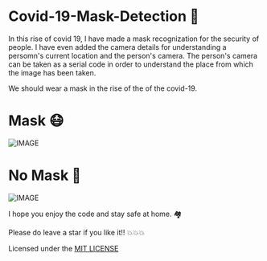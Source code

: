 # Covid-19-Mask-Detection 🤧

In this rise of covid 19, I have made a mask recognization for the security of people. I have even added the camera details for understanding a persomn's current location and the person's camera. The person's camera can be taken as a serial code in order to understand the place from which the image has been taken.

We should wear a mask in the rise of the of the covid-19.

# Mask 😷
![IMAGE](https://user-images.githubusercontent.com/23039235/80299529-c4913300-87b2-11ea-9471-3ab2e6b3a6ce.JPG)

# No Mask 🤢
![IMAGE](https://user-images.githubusercontent.com/23039235/80299533-c9ee7d80-87b2-11ea-965c-2fdd5b51e6a2.JPG)

I hope you enjoy the code and stay safe at home. 🏘

Please do leave a star if you like it!! 💥💥💥

Licensed under the [MIT LICENSE](LICENSE)

